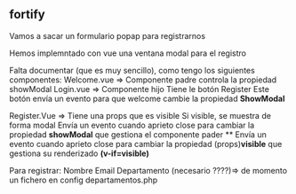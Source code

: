 ## fortifyVamos a sacar un formulario popap para registrarnosHemos implemntado con vue una ventana modal para el registroFalta documentar (que es muy sencillo), como tengo los siguientes componentes:Welcome.vue => Componente padre               controla la propiedad showModalLogin.vue => Componente hijo             Tiene le botón Register             Este botón envía un evento para que welcome cambie la propiedad **ShowModal**            Register.Vue => Tiene una props que es visible                Si visible, se muestra de forma modalEnvía un evento cuando aprieto close para cambiar la propiedad **showModal** que gestiona el componente pader **                Envía un evento cuando aprieto close para cambiar la propiedad (props)**visible** que gestiona su renderizado **(v-if=visible)**Para registrar:NombreEmailDepartamento (necesario ????)=> de momento un fichero en config departamentos.php